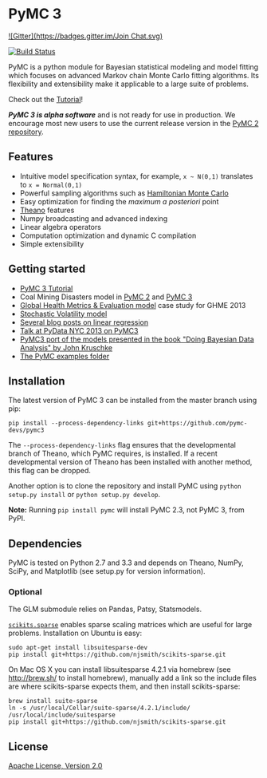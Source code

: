 # PyMC 3
[![Gitter](https://badges.gitter.im/Join Chat.svg)](https://gitter.im/pymc-devs/pymc?utm_source=badge&utm_medium=badge&utm_campaign=pr-badge&utm_content=badge)

[![Build Status](https://travis-ci.org/pymc-devs/pymc3.png?branch=master)](https://travis-ci.org/pymc-devs/pymc3)

PyMC is a python module for Bayesian statistical modeling and model fitting which focuses on advanced Markov chain Monte Carlo fitting algorithms. Its flexibility and extensibility make it applicable to a large suite of problems.

Check out the [Tutorial](http://nbviewer.ipython.org/github/pymc-devs/pymc3/blob/master/pymc3/examples/tutorial.ipynb)!

***PyMC 3 is alpha software*** and is not ready for use in production. We encourage most new users to use the current release version in the [PyMC 2 repository](https://github.com/pymc-devs/pymc).

## Features

 * Intuitive model specification syntax, for example, `x ~ N(0,1)` translates to `x = Normal(0,1)`
 * Powerful sampling algorithms such as [Hamiltonian Monte Carlo](http://en.wikipedia.org/wiki/Hybrid_Monte_Carlo)
 * Easy optimization for finding the *maximum a posteriori* point
 * [Theano](http://deeplearning.net/software/theano/) features
  * Numpy broadcasting and advanced indexing
  * Linear algebra operators
  * Computation optimization and dynamic C compilation
 * Simple extensibility

## Getting started
 * [PyMC 3 Tutorial](http://nbviewer.ipython.org/github/pymc-devs/pymc3/blob/master/pymc3/examples/tutorial.ipynb)
 * Coal Mining Disasters model in [PyMC 2](https://github.com/pymc-devs/pymc/blob/master/pymc/examples/disaster_model.py) and [PyMC 3](https://github.com/pymc-devs/pymc3/blob/master/pymc3/examples/disaster_model.py)
 * [Global Health Metrics & Evaluation model](http://nbviewer.ipython.org/urls/raw.github.com/pymc-devs/pymc3/master/pymc3/examples/GHME%202013.ipynb) case study for GHME 2013
 * [Stochastic Volatility model](http://nbviewer.ipython.org/urls/raw.github.com/pymc-devs/pymc3/master/pymc3/examples/stochastic_volatility.ipynb)
 * [Several blog posts on linear regression](http://twiecki.github.io/tag/bayesian-statistics.html)
 * [Talk at PyData NYC 2013 on PyMC3](http://twiecki.github.io/blog/2013/12/12/bayesian-data-analysis-pymc3/)
 * [PyMC3 port of the models presented in the book "Doing Bayesian Data Analysis" by John Kruschke](https://github.com/aloctavodia/Doing_bayesian_data_analysis)
 * [The PyMC examples folder](https://github.com/pymc-devs/pymc3/tree/master/pymc3/examples)

## Installation

The latest version of PyMC 3 can be installed from the master branch using pip:

```
pip install --process-dependency-links git+https://github.com/pymc-devs/pymc3
```

The `--process-dependency-links` flag ensures that the developmental branch of Theano, which PyMC requires, is installed. If a recent developmental version of Theano has been installed with another method, this flag can be dropped.

Another option is to clone the repository and install PyMC using `python setup.py install` or `python setup.py develop`.

**Note:** Running `pip install pymc` will install PyMC 2.3, not PyMC 3, from PyPI.

## Dependencies

PyMC is tested on Python 2.7 and 3.3 and depends on Theano, NumPy, SciPy, and Matplotlib (see setup.py for version information).

### Optional

The GLM submodule relies on Pandas, Patsy, Statsmodels.

[`scikits.sparse`](https://github.com/njsmith/scikits-sparse) enables sparse scaling matrices which are useful for large problems. Installation on Ubuntu is easy:

```
sudo apt-get install libsuitesparse-dev
pip install git+https://github.com/njsmith/scikits-sparse.git
```

On Mac OS X you can install libsuitesparse 4.2.1 via homebrew (see http://brew.sh/ to install homebrew), manually add a link so the include files are where scikits-sparse expects them, and then install scikits-sparse:

```
brew install suite-sparse
ln -s /usr/local/Cellar/suite-sparse/4.2.1/include/ /usr/local/include/suitesparse
pip install git+https://github.com/njsmith/scikits-sparse.git
```


## License
[Apache License, Version 2.0](https://github.com/pymc-devs/pymc3/blob/master/LICENSE)
